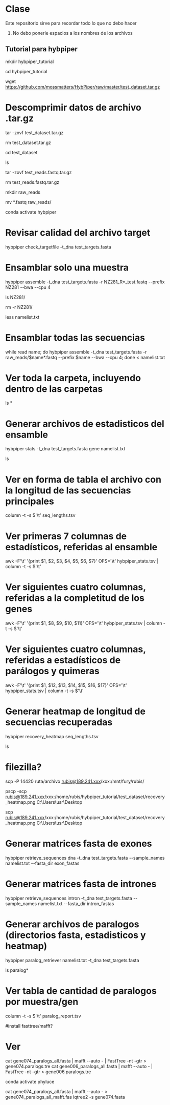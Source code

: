 # Clase
Este repositorio sirve para recordar todo lo que no debo hacer
1. No debo ponerle espacios a los nombres de los archivos

## Tutorial para hybpiper

mkdir hybpiper_tutorial

cd hybpiper_tutorial

wget https://github.com/mossmatters/HybPiper/raw/master/test_dataset.tar.gz

# Descomprimir datos de archivo .tar.gz
tar -zxvf test_dataset.tar.gz

rm test_dataset.tar.gz

cd test_dataset

ls

tar -zxvf test_reads.fastq.tar.gz

rm test_reads.fastq.tar.gz

mkdir raw_reads

mv *.fastq raw_reads/

conda activate hybpiper

# Revisar calidad del archivo target
hybpiper check_targetfile -t_dna test_targets.fasta

# Ensamblar solo una muestra
hybpiper assemble -t_dna test_targets.fasta -r NZ281_R*_test.fastq --prefix NZ281 --bwa --cpu 4

ls NZ281/

rm -r NZ281/

less namelist.txt

# Ensamblar todas las secuencias
while read name;
do hybpiper assemble -t_dna test_targets.fasta -r raw_reads/$name*.fastq --prefix $name --bwa --cpu 4;
done < namelist.txt

# Ver toda la carpeta, incluyendo dentro de las carpetas
ls *

# Generar archivos de estadisticos del ensamble
hybpiper stats -t_dna test_targets.fasta gene namelist.txt

ls

# Ver en forma de tabla el archivo con la longitud de las secuencias principales
column -t -s $'\t' seq_lengths.tsv

# Ver primeras 7 columnas de estadísticos, referidas al ensamble
awk -F'\t' '{print $1, $2, $3, $4, $5, $6, $7}' OFS='\t' hybpiper_stats.tsv | column -t -s $'\t'

# Ver siguientes cuatro columnas, referidas a la completitud de los genes
awk -F'\t' '{print $1, $8, $9, $10, $11}' OFS='\t' hybpiper_stats.tsv | column -t -s $'\t'

# Ver siguientes cuatro columnas, referidas a estadísticos de parálogos y quimeras
awk -F'\t' '{print $1, $12, $13, $14, $15, $16, $17}' OFS='\t' hybpiper_stats.tsv | column -t -s $'\t'

# Generar heatmap de longitud de secuencias recuperadas
hybpiper recovery_heatmap seq_lengths.tsv

ls

# filezilla?

scp -P 14420 ruta/archivo rubis@189.241.xxx/xxx:/mnt/fury/rubis/

pscp -scp  rubis@189.241.xxx/xxx:/home/rubis/hybpiper_tutorial/test_dataset/recovery_heatmap.png C:\Users\usr\Desktop

scp rubis@189.241.xxx/xxx:/home/rubis/hybpiper_tutorial/test_dataset/recovery_heatmap.png C:\Users\usr\Desktop

# Generar matrices fasta de exones
hybpiper retrieve_sequences dna -t_dna test_targets.fasta --sample_names namelist.txt --fasta_dir exon_fastas

# Generar matrices fasta de intrones
hybpiper retrieve_sequences intron -t_dna test_targets.fasta --sample_names namelist.txt --fasta_dir intron_fastas

# Generar archivos de paralogos (directorios fasta, estadisticos y heatmap)
hybpiper paralog_retriever namelist.txt -t_dna test_targets.fasta

ls paralog*

# Ver tabla de cantidad de paralogos por muestra/gen
column -t -s $'\t' paralog_report.tsv

#install fasttree/mafft?

# Ver 
cat gene074_paralogs_all.fasta | mafft --auto - | FastTree -nt -gtr > gene074.paralogs.tre
cat gene006_paralogs_all.fasta | mafft --auto - | FastTree -nt -gtr > gene006.paralogs.tre

conda activate phyluce 

cat gene074_paralogs_all.fasta | mafft --auto - > gene074_paralogs_all_mafft.fas
iqtree2 -s gene074.fasta


